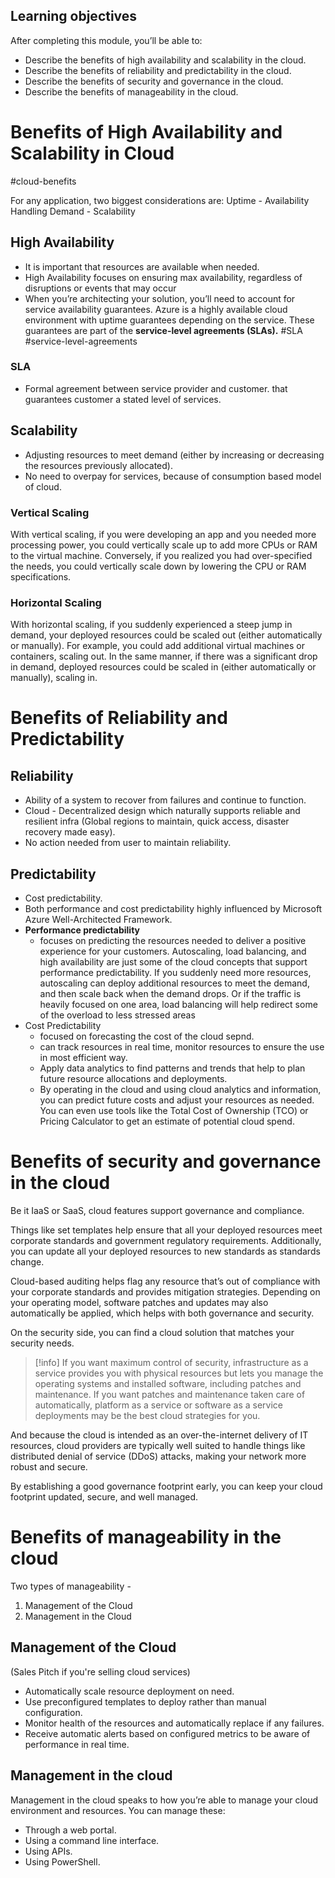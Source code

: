 ## Learning objectives

After completing this module, you’ll be able to:

- Describe the benefits of high availability and scalability in the cloud.
- Describe the benefits of reliability and predictability in the cloud.
- Describe the benefits of security and governance in the cloud.
- Describe the benefits of manageability in the cloud.

# Benefits of High Availability and Scalability in Cloud
#cloud-benefits

For any application, two biggest considerations are: 
Uptime - Availability
Handling Demand - Scalability
## High Availability

- It is important that resources are available when needed. 
- High Availability focuses on ensuring max availability, regardless of disruptions or events that may occur
- When you’re architecting your solution, you’ll need to account for service availability guarantees. Azure is a highly available cloud environment with uptime guarantees depending on the service. These guarantees are part of the **service-level agreements (SLAs).** #SLA #service-level-agreements

### SLA
- Formal agreement between service provider and customer. that guarantees customer a stated level of services.

## Scalability

- Adjusting resources to meet demand (either by increasing or decreasing the resources previously allocated).
- No need to overpay for services, because of consumption based model of cloud.

### Vertical Scaling

With vertical scaling, if you were developing an app and you needed more processing power, you could vertically scale up to add more CPUs or RAM to the virtual machine. Conversely, if you realized you had over-specified the needs, you could vertically scale down by lowering the CPU or RAM specifications.

### Horizontal Scaling

With horizontal scaling, if you suddenly experienced a steep jump in demand, your deployed resources could be scaled out (either automatically or manually). For example, you could add additional virtual machines or containers, scaling out. In the same manner, if there was a significant drop in demand, deployed resources could be scaled in (either automatically or manually), scaling in.


# Benefits of Reliability and Predictability

## Reliability

- Ability of a system to recover from failures and continue to function.
- Cloud - Decentralized design which naturally supports reliable and resilient infra (Global regions to maintain, quick access, disaster recovery made easy).
- No action needed from user to maintain reliability.

## Predictability
- Cost predictability.
- Both performance and cost predictability highly influenced by Microsoft Azure Well-Architected Framework.
- **Performance predictability** 
	- focuses on predicting the resources needed to deliver a positive experience for your customers. Autoscaling, load balancing, and high availability are just some of the cloud concepts that support performance predictability. If you suddenly need more resources, autoscaling can deploy additional resources to meet the demand, and then scale back when the demand drops. Or if the traffic is heavily focused on one area, load balancing will help redirect some of the overload to less stressed areas
- Cost Predictability
	- focused on forecasting the cost of the cloud sepnd.
	- can track resources in real time, monitor resources to ensure the use in most efficient way.
	- Apply data analytics to find patterns and trends that help to plan future resource allocations and deployments.
	- By operating in the cloud and using cloud analytics and information, you can predict future costs and adjust your resources as needed. You can even use tools like the Total Cost of Ownership (TCO) or Pricing Calculator to get an estimate of potential cloud spend.

# Benefits of security and governance in the cloud

Be it IaaS or SaaS, cloud features support governance and compliance.

Things like set templates help ensure that all your deployed resources meet corporate standards and government regulatory requirements. Additionally, you can update all your deployed resources to new standards as standards change. 

Cloud-based auditing helps flag any resource that’s out of compliance with your corporate standards and provides mitigation strategies. Depending on your operating model, software patches and updates may also automatically be applied, which helps with both governance and security.

On the security side, you can find a cloud solution that matches your security needs. 

> [!info]
> If you want maximum control of security, infrastructure as a service provides you with physical resources but lets you manage the operating systems and installed software, including patches and maintenance. If you want patches and maintenance taken care of automatically, platform as a service or software as a service deployments may be the best cloud strategies for you.

And because the cloud is intended as an over-the-internet delivery of IT resources, cloud providers are typically well suited to handle things like distributed denial of service (DDoS) attacks, making your network more robust and secure.

By establishing a good governance footprint early, you can keep your cloud footprint updated, secure, and well managed.

# Benefits of manageability in the cloud

Two types of manageability - 
1. Management of the Cloud
2. Management in the Cloud

## Management of the Cloud
 (Sales Pitch if you're selling cloud services)
- Automatically scale resource deployment on need.
- Use preconfigured templates to deploy rather than manual configuration.
- Monitor health of the resources and automatically replace if any failures.
- Receive automatic alerts based on configured metrics to be aware of performance in real time.

## Management in the cloud
Management in the cloud speaks to how you’re able to manage your cloud environment and resources. You can manage these:

- Through a web portal.
- Using a command line interface.
- Using APIs.
- Using PowerShell.